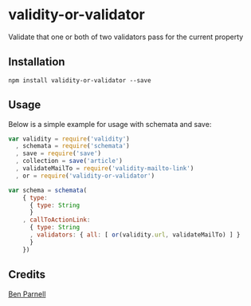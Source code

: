 # validity-or-validator

Validate that one or both of two validators pass for the current property

## Installation

```
npm install validity-or-validator --save
```

## Usage

Below is a simple example for usage with schemata and save:

``` js
var validity = require('validity')
  , schemata = require('schemata')
  , save = require('save')
  , collection = save('article')
  , validateMailTo = require('validity-mailto-link')
  , or = require('validity-or-validator')

var schema = schemata(
    { type:
      { type: String
      }
    , callToActionLink:
      { type: String
      , validators: { all: [ or(validity.url, validateMailTo) ] }
      }
    })

```

## Credits
[Ben Parnell](https://github.com/benjaminparnell/)